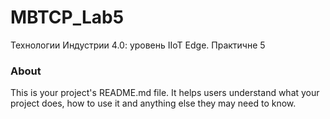 MBTCP_Lab5
==========

Технологии Индустрии 4.0: уровень IIoT Edge. Практичне 5

### About

This is your project's README.md file. It helps users understand what your
project does, how to use it and anything else they may need to know.